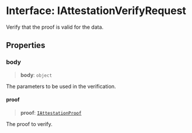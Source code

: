 # Interface: IAttestationVerifyRequest

Verify that the proof is valid for the data.

## Properties

### body

> **body**: `object`

The parameters to be used in the verification.

#### proof

> **proof**: [`IAttestationProof`](IAttestationProof.md)

The proof to verify.
